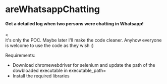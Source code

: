 # areWhatsappChatting
<h4>Get a detailed log when two persons were chatting in Whatsapp!</h4><<br>
 it's only the POC.
 Maybe later I'll make the code cleaner.
 Anyhow everyone is welcome to use the code as they wish :)

 Requirements:
 * Download chromewebdriver for selenium and update the path of the dowbloaded executable in executable_path=
 * Install the required libraries
